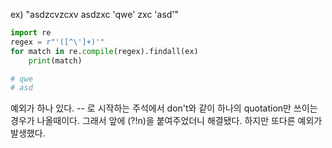 ---
---

ex) "asdzcvzcxv asdzxc 'qwe' zxc 'asd'"
```python
import re
regex = r"'([^\']+)'"
for match in re.compile(regex).findall(ex)
	print(match)

# qwe
# asd
```

예외가 하나 있다.
\-\- 로 시작하는 주석에서 don't와 같이 하나의 quotation만 쓰이는 경우가 나올때이다.
그래서 앞에
(?!n)을 붙여주었더니 해결됐다.
하지만 또다른 예외가 발생했다.